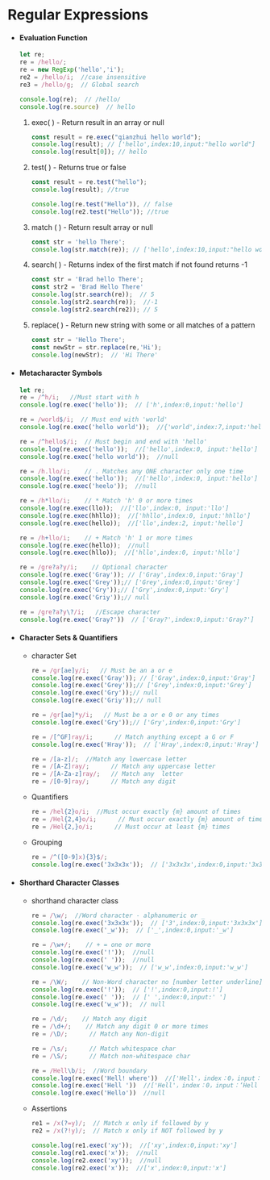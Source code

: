 # Regular Expressions

- #### Evaluation Function

  ```javascript
  let re;
  re = /hello/; 
  re = new RegExp('hello','i');
  re2 = /hello/i;  //case insensitive
  re3 = /hello/g;  // Global search
  
  console.log(re);  // /hello/
  console.log(re.source)  // hello
  ```

  1. exec( )   -   Return result in an array or null

     ```javascript
     const result = re.exec("qianzhui hello world");
     console.log(result); // ['hello',index:10,input:"hello world"]
     console.log(result[0]); // hello
     ```

  2. test( )  -  Returns true or false

     ```javascript
     const result = re.test("hello");
     console.log(result); //true
     
     console.log(re.test("Hello")), // false
     console.log(re2.test("Hello")); //true
     ```

  3. match ( )   -   Return result array or null

     ```javascript
     const str = 'hello There';
     console.log(str.match(re)); // ['hello',index:10,input:"hello world"]
     ```

  4. search( )   -   Returns index of the first match if not found returns -1

     ```javascript
     const str = 'Brad hello There';
     const str2 = 'Brad Hello There'
     console.log(str.search(re));  // 5
     console.log(str2.search(re));  //-1
     console.log(str2.search(re2)); // 5
     ```

  5. replace( )   -   Return new string with some or all matches of a pattern

     ```javascript
     const str = 'Hello There';
     const newStr = str.replace(re,'Hi');
     console.log(newStr);  // 'Hi There'
     ```

- #### Metacharacter Symbols

  ```javascript
  let re;
  re = /^h/i;   //Must start with h
  console.log(re.exec('hello'));  // ['h',index:0,input:'hello']
  
  re = /world$/i;  // Must end with 'world'
  console.log(re.exec('hello world'));  //{'world',index:7,input:'hello world'}
  
  re = /^hello$/i;  // Must begin and end with 'hello'
  console.log(re.exec('hello'));  //['hello',index:0, input:'hello']
  console.log(re.exec('hello world'));  //null
  
  re = /h.llo/i;    // . Matches any ONE character only one time
  console.log(re.exec('hello'));  //['hello',index:0, input:'hello']
  console.log(re.exec('heelo'));  //null
  
  re = /h*llo/i;    // * Match 'h' 0 or more times
  console.log(re.exec(llo));  //['llo',index:0, input:'llo']
  console.log(re.exec(hhllo));  //['hhllo',index:0, input:'hhllo']
  console.log(re.exec(hello));  //['llo',index:2, input:'hello']
  
  re = /h+llo/i;    // + Match 'h' 1 or more times
  console.log(re.exec(hello));  //null
  console.log(re.exec(hllo));  //['hllo',index:0, input:'hllo']
  
  re = /gre?a?y/i;    // Optional character
  console.log(re.exec('Gray')); // ['Gray',index:0,input:'Gray']
  console.log(re.exec('Grey'));// ['Grey',index:0,input:'Grey']
  console.log(re.exec('Gry'));// ['Gry',index:0,input:'Gry']
  console.log(re.exec('Griy'));// null
  
  re = /gre?a?y\?/i;   //Escape character
  console.log(re.exec('Gray?'))  // ['Gray?',index:0,input:'Gray?']
  ```

- #### Character Sets & Quantifiers

  - character Set

    ```javascript
    re = /gr[ae]y/i;   // Must be an a or e 
    console.log(re.exec('Gray')); // ['Gray',index:0,input:'Gray']
    console.log(re.exec('Grey'));// ['Grey',index:0,input:'Grey']
    console.log(re.exec('Gry'));// null
    console.log(re.exec('Griy'));// null
    
    re = /gr[ae]*y/i;   // Must be a or e 0 or any times 
    console.log(re.exec('Gry'));// ['Gry',index:0,input:'Gry']
    
    re = /[^GF]ray/i;      // Match anything except a G or F
    console.log(re.exec('Hray'));  // ['Hray',index:0,input:'Hray']
    
    re = /[a-z]/;  //Match any lowercase letter
    re = /[A-Z]ray/;      // Match any uppercase letter
    re = /[A-Za-z]ray/;   // Match any  letter
    re = /[0-9]ray/;      // Match any digit
    ```

  - Quantifiers

    ```javascript
    re = /hel{2}o/i;  //Must occur exactly {m} amount of times
    re = /Hel{2,4}o/i;      // Must occur exactly {m} amount of times
    re = /Hel{2,}o/i;      // Must occur at least {m} times
    ```

  - Grouping

    ```javascript
    re = /^([0-9]x){3}$/;   
    console.log(re.exec('3x3x3x'));  // ['3x3x3x',index:0,input:'3x3x3x']
    ```

- #### Shorthard Character Classes

  - shorthand character class

    ```javascript
    re = /\w/;  //Word character - alphanumeric or _
    console.log(re.exec('3x3x3x'));  // ['3',index:0,input:'3x3x3x']
    console.log(re.exec('_w'));  // ['_',index:0,input:'_w']
    
    re = /\w+/;    // + = one or more
    console.log(re.exec('!'));  //null
    console.log(re.exec(' '));  //null
    console.log(re.exec('w_w'));  // ['w_w',index:0,input:'w_w']
    
    re = /\W/;    // Non-Word character no [number letter underline]
    console.log(re.exec('!'));  // ['!',index:0,input:!']
    console.log(re.exec(' '));  // [' ',index:0,input:' ']
    console.log(re.exec('w_w'));  // null
    
    re = /\d/;    // Match any digit
    re = /\d+/;    // Match any digit 0 or more times
    re = /\D/;      // Match any Non-digit
    
    re = /\s/;      // Match whitespace char
    re = /\S/;      // Match non-whitespace char
    
    re = /Hell\b/i;  //Word boundary
    console.log(re.exec('Hell! where'))  //['Hell'，index：0，input：'Hell! where']
    console.log(re.exec('Hell '))  //['Hell'，index：0，input：‘Hell ']
    console.log(re.exec('Hello'))  //null
    ```

  - Assertions

    ```javascript
    re1 = /x(?=y)/;  // Match x only if followed by y
    re2 = /x(?!y)/;  // Match x only if NOT followed by y
    
    console.log(re1.exec('xy'));  //['xy',index:0,input:'xy']
    console.log(re1.exec('x'));  //null
    console.log(re2.exec('xy'));  //null
    console.log(re2.exec('x'));  //['x',index:0,input:'x']
    ```

  